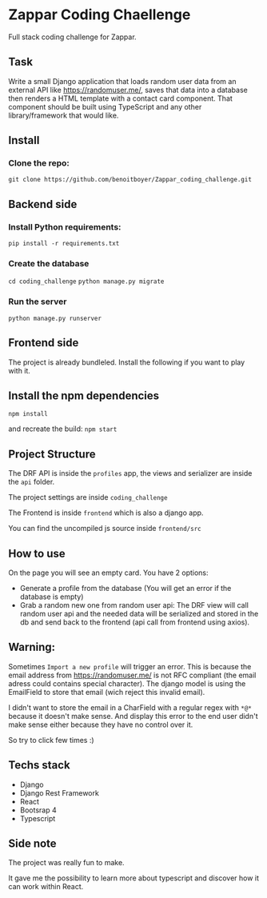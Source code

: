 # Zappar Coding Chaellenge

Full stack coding challenge for Zappar.

## Task

Write a small Django application that loads random user data from an external API like https://randomuser.me/, saves that data into a database then renders a HTML template with a contact card component. That component should be built using TypeScript and any other library/framework that would like.

## Install

### Clone the repo:
`git clone https://github.com/benoitboyer/Zappar_coding_challenge.git`

## Backend side
### Install Python requirements:
`pip install -r requirements.txt`
### Create the database
`cd coding_challenge`
`python manage.py migrate`
### Run the server
`python manage.py runserver`
## Frontend side
The project is already bundleled. Install the following if you want to play with it.
## Install the npm dependencies
`npm install`

and recreate the build:
`npm start`

## Project Structure
The DRF API is inside the `profiles` app, the views and serializer are inside the `api` folder.

The project settings are inside `coding_challenge`

The Frontend is inside `frontend` which is also a django app.

You can find the uncompiled js source inside `frontend/src`


## How to use
On the page you will see an empty card.
You have  2 options:
- Generate a profile from the database (You will get an error if the database is empty)
- Grab a random new one from random user api: The DRF view will call random user api and the needed data will be serialized and stored in the db and send back to the frontend (api call from frontend using axios).

## Warning:
Sometimes `Import a new profile` will trigger an error.
This is because the email address from  https://randomuser.me/ is not RFC compliant (the email adress could contains special character).
The django model is using the EmailField to store that email (wich reject this invalid email).

I didn't want to store the email in a CharField with a regular regex with `*@*` because it doesn't make sense.
And display this error to the end user didn't make sense either because they have no control over it.

So try to click few times :)


## Techs stack

- Django
- Django Rest Framework
- React
- Bootsrap 4
- Typescript

## Side note
The project was really fun to make.

It gave me the possibility to learn more about typescript and discover how it can work within React.

